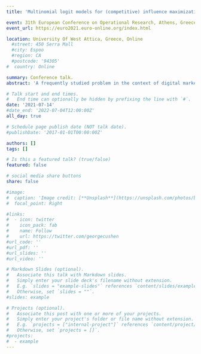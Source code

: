 ```yaml
---
title: 'Multinomial logit models for (competitive) influence maximization in social networks'

event: 31th European Conference on Operational Research, Athens, Greece, July 11-14, 2021
event_url: https://euro2021.euro-online.org/index.html

location: University Of West Attica, Greece, Online
  #street: 450 Serra Mall
  #city: Espoo
  #region: CA
  #postcode: '94305'
#  country: Online

summary: Conference talk.
abstract: 'A frequently studied problem in the context of digital marketing for online social networks is the influence maximization problem that seeks for an initial seed set of influencers that trigger an information propagation cascade (in terms of message-forwarding) of expected maximum impact. The studied problems typically neglect that the probability that individuals only view content without forwarding it is much higher than the probability that they forward content. We argue that more natural objectives include maximizing (a) the organic reach or (b) total impressions, or, (c) the expected patronage of the influence spreading entity. To model the latter variant, we propose a new mathematical model that takes into account the individual`s resistance to the delivered content and uses a multinomial choice model to model customer behavior. Our model can be easily transformed to account for all of the aforementioned objectives. These models are also geared to a competitive setting in which the seed set of a competitor is already known and contains the problem variants for a single influence spreading entity as special cases. In a computational study based on newly obtained network graphs from Twitter (and from the literature) we show that one can face up to 80% losses in terms of organic reach and total impressions and the expected patronage, respectively, if the classical message-forwarding maximization is used. The performance of our algorithms is compared the performance.'

# Talk start and end times.
#   End time can optionally be hidden by prefixing the line with `#`.
date: '2021-07-14'
#date_end: '2022-07-04T12:00:00Z'
all_day: true

# Schedule page publish date (NOT talk date).
#publishDate: '2017-01-01T00:00:00Z'

authors: []
tags: []

# Is this a featured talk? (true/false)
featured: false

# social media share buttons
share: false

#image:
#  caption: 'Image credit: [**Unsplash**](https://unsplash.com/photos/bzdhc5b3Bxs)'
#  focal_point: Right

#links:
#  - icon: twitter
#    icon_pack: fab
#    name: Follow
#    url: https://twitter.com/georgecushen
#url_code: ''
#url_pdf: ''
#url_slides: ''
#url_video: ''

# Markdown Slides (optional).
#   Associate this talk with Markdown slides.
#   Simply enter your slide deck's filename without extension.
#   E.g. `slides = "example-slides"` references `content/slides/example-slides.md`.
#   Otherwise, set `slides = ""`.
#slides: example

# Projects (optional).
#   Associate this post with one or more of your projects.
#   Simply enter your project's folder or file name without extension.
#   E.g. `projects = ["internal-project"]` references `content/project/deep-learning/index.md`.
#   Otherwise, set `projects = []`.
#projects:
#  - example
---
```


